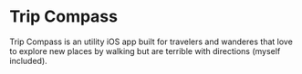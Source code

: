 # Trip Compass
Trip Compass is an utility iOS app built for travelers and wanderes that love to explore new places by walking but are terrible with directions (myself included).